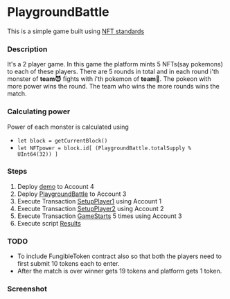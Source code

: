 # PlaygroundBattle

This is a simple game built using [NFT standards](https://github.com/onflow/flow-nft)


### Description

It's a 2 player game. In this game the platform mints 5 NFTs(say pokemons) to each of these players. There are 5 rounds in total and in each round i'th monster of **team😈** fights with i'th pokemon of **team🦄**. The pokeon with more power wins the round. The team who wins the more rounds wins the match.  


### Calculating power

Power of each monster is calculated using 
- `let block = getCurrentBlock()` 
- `let NFTpower = block.id[ (PlaygroundBattle.totalSupply % UInt64(32)) ]`


### Steps

1) Deploy [demo](demo.cdc) to Account 4
2) Deploy [PlaygroundBattle](PlaygroundBattle.cdc) to Account 3
3) Execute Transaction [SetupPlayer1](SetupPlayer1.cdc) using Account 1
4) Execute Transaction [SetupPlayer2](SetupPlayer2) using Account 2
5) Execute Transaction [GameStarts](GameStarts.cdc) 5 times using Account 3
6) Execute script [Results](Results.cdc)


### TODO

- To include FungibleToken contract also so that both the players need to first submit 10 tokens each to enter. 
- After the match is over winner gets 19 tokens and platform gets 1 token.

### Screenshot


